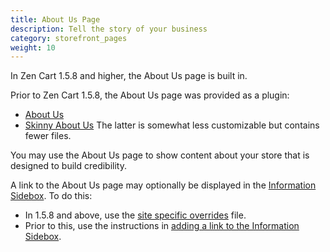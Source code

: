 ```yaml
---
title: About Us Page
description: Tell the story of your business
category: storefront_pages
weight: 10
---
```


In Zen Cart 1.5.8 and higher, the About Us page is built in.

Prior to Zen Cart 1.5.8, the About Us page was provided as a plugin: 

- [About Us](https://www.zen-cart.com/downloads.php?do=file&id=86) 
- [Skinny About Us](https://www.zen-cart.com/downloads.php?do=file&id=2198) 
The latter is somewhat less customizable but contains fewer files. 

You may use the About Us page to show content about your store that is designed to build credibility. 

A link to the About Us page may optionally be displayed in the [Information Sidebox](/user/sideboxes/information_sidebox/). To do this: 

- In 1.5.8 and above, use the [site specific overrides](/user/customizing/site_specific_overrides/) file.  
- Prior to this, use the instructions in 
[adding a link to the Information Sidebox](/user/sideboxes/add_link_information_sidebox/).  

